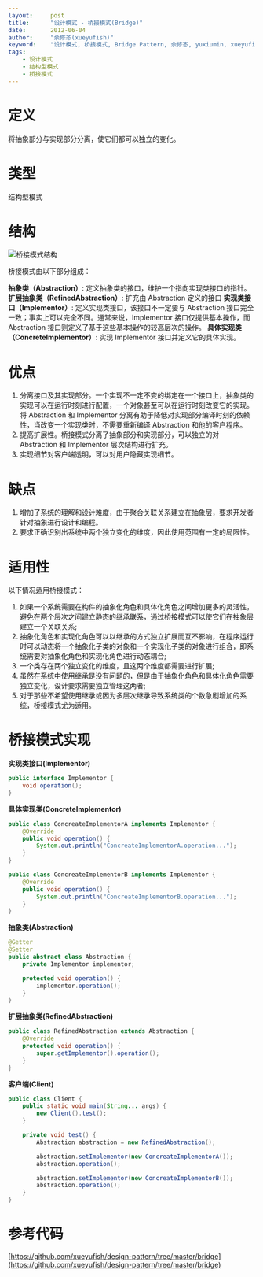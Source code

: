 ```yaml
---
layout:     post
title:      "设计模式 - 桥接模式(Bridge)"
date:       2012-06-04
author:     "余修忞(xueyufish)"
keyword:    "设计模式, 桥接模式, Bridge Pattern, 余修忞, yuxiumin, xueyufish"
tags:
    - 设计模式
    - 结构型模式
    - 桥接模式
---
```


# 定义
将抽象部分与实现部分分离，使它们都可以独立的变化。

# 类型
结构型模式

# 结构
![桥接模式结构](http://img.yuxiumin.com/screenshots/design-patterns/1ead1bb0503306630998bba3095d6487.jpg)

桥接模式由以下部分组成：

**抽象类（Abstraction）**: 定义抽象类的接口，维护一个指向实现类接口的指针。
**扩展抽象类（RefinedAbstraction）**: 扩充由 Abstraction 定义的接口
**实现类接口（Implementor）**: 定义实现类接口，该接口不一定要与 Abstraction 接口完全一致；事实上可以完全不同。通常来说，Implementor 接口仅提供基本操作，而 Abstraction 接口则定义了基于这些基本操作的较高层次的操作。
**具体实现类（ConcreteImplementor）**: 实现 Implementor 接口并定义它的具体实现。

# 优点
1. 分离接口及其实现部分。一个实现不一定不变的绑定在一个接口上，抽象类的实现可以在运行时刻进行配置，一个对象甚至可以在运行时刻改变它的实现。将 Abstraction 和 Implementor 分离有助于降低对实现部分编译时刻的依赖性，当改变一个实现类时，不需要重新编译 Abstraction 和他的客户程序。
2. 提高扩展性。桥接模式分离了抽象部分和实现部分，可以独立的对 Abstraction 和 Implementor 层次结构进行扩充。
3. 实现细节对客户端透明，可以对用户隐藏实现细节。

# 缺点
1. 增加了系统的理解和设计难度，由于聚合关联关系建立在抽象层，要求开发者针对抽象进行设计和编程。
2. 要求正确识别出系统中两个独立变化的维度，因此使用范围有一定的局限性。

# 适用性

以下情况适用桥接模式：

1. 如果一个系统需要在构件的抽象化角色和具体化角色之间增加更多的灵活性，避免在两个层次之间建立静态的继承联系，通过桥接模式可以使它们在抽象层建立一个关联关系;
2. 抽象化角色和实现化角色可以以继承的方式独立扩展而互不影响，在程序运行时可以动态将一个抽象化子类的对象和一个实现化子类的对象进行组合，即系统需要对抽象化角色和实现化角色进行动态耦合;
3. 一个类存在两个独立变化的维度，且这两个维度都需要进行扩展;
4. 虽然在系统中使用继承是没有问题的，但是由于抽象化角色和具体化角色需要独立变化，设计要求需要独立管理这两者;
5. 对于那些不希望使用继承或因为多层次继承导致系统类的个数急剧增加的系统，桥接模式尤为适用。

# 桥接模式实现

**实现类接口(Implementor)**
```java
public interface Implementor {
    void operation();
}
```

**具体实现类(ConcreteImplementor)**
```java
public class ConcreateImplementorA implements Implementor {
    @Override
    public void operation() {
        System.out.println("ConcreateImplementorA.operation...");
    }
}

public class ConcreateImplementorB implements Implementor {
    @Override
    public void operation() {
        System.out.println("ConcreateImplementorB.operation...");
    }
}
```

**抽象类(Abstraction)**
```java
@Getter
@Setter
public abstract class Abstraction {
    private Implementor implementor;

    protected void operation() {
        implementor.operation();
    }
}
```

**扩展抽象类(RefinedAbstraction)**
```java
public class RefinedAbstraction extends Abstraction {
    @Override
    protected void operation() {
        super.getImplementor().operation();
    }
}
```

**客户端(Client)**
```java
public class Client {
    public static void main(String... args) {
        new Client().test();
    }

    private void test() {
        Abstraction abstraction = new RefinedAbstraction();

        abstraction.setImplementor(new ConcreateImplementorA());
        abstraction.operation();

        abstraction.setImplementor(new ConcreateImplementorB());
        abstraction.operation();
    }
}
```

# 参考代码
[https://github.com/xueyufish/design-pattern/tree/master/bridge](https://github.com/xueyufish/design-pattern/tree/master/bridge)